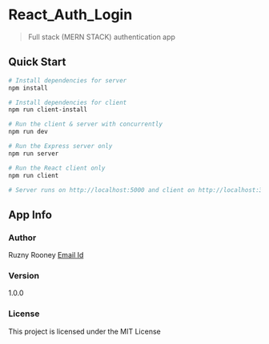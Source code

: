 # React_Auth_Login

> Full stack (MERN STACK) authentication app

## Quick Start

```bash
# Install dependencies for server
npm install

# Install dependencies for client
npm run client-install

# Run the client & server with concurrently
npm run dev

# Run the Express server only
npm run server

# Run the React client only
npm run client

# Server runs on http://localhost:5000 and client on http://localhost:3000
```

## App Info

### Author

Ruzny Rooney
[Email Id](www.roony0782045336@gmail.com)

### Version

1.0.0

### License

This project is licensed under the MIT License
